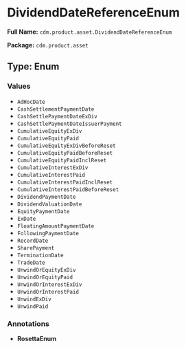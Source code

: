 # DividendDateReferenceEnum

**Full Name:** `cdm.product.asset.DividendDateReferenceEnum`

**Package:** `cdm.product.asset`

## Type: Enum

### Values

- `AdHocDate`
- `CashSettlementPaymentDate`
- `CashSettlePaymentDateExDiv`
- `CashSettlePaymentDateIssuerPayment`
- `CumulativeEquityExDiv`
- `CumulativeEquityPaid`
- `CumulativeEquityExDivBeforeReset`
- `CumulativeEquityPaidBeforeReset`
- `CumulativeEquityPaidInclReset`
- `CumulativeInterestExDiv`
- `CumulativeInterestPaid`
- `CumulativeInterestPaidInclReset`
- `CumulativeInterestPaidBeforeReset`
- `DividendPaymentDate`
- `DividendValuationDate`
- `EquityPaymentDate`
- `ExDate`
- `FloatingAmountPaymentDate`
- `FollowingPaymentDate`
- `RecordDate`
- `SharePayment`
- `TerminationDate`
- `TradeDate`
- `UnwindOrEquityExDiv`
- `UnwindOrEquityPaid`
- `UnwindOrInterestExDiv`
- `UnwindOrInterestPaid`
- `UnwindExDiv`
- `UnwindPaid`
### Annotations

- **RosettaEnum**

